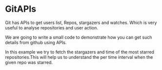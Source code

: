 # GitAPIs

Git has APIs to get users list, Repos, stargazers and watches. Which is very useful to analyse repositories and user action.

We are going to write a small code to demonstrate how you can get such details from github using APIs.

In this example we try to fetch the stargazers and time of the most starred repositories.This will help us to understand 
the per time interval when the given repo was starred.
